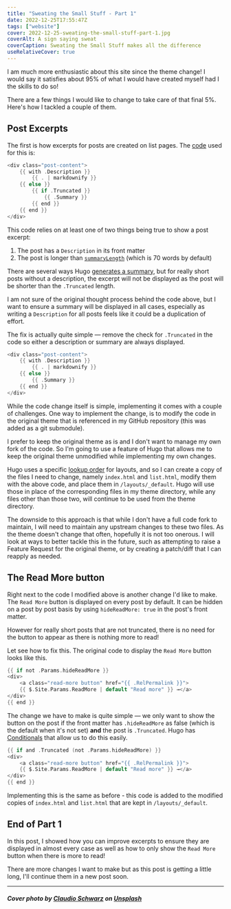 ```yaml
---
title: "Sweating the Small Stuff - Part 1"
date: 2022-12-25T17:55:47Z
tags: ["website"]
cover: 2022-12-25-sweating-the-small-stuff-part-1.jpg
coverAlt: A sign saying sweat
coverCaption: Sweating the Small Stuff makes all the difference
useRelativeCover: true
---
```


I am much more enthusiastic about this site since the theme change! I would say it satisfies about 95% of what I would have created myself had I the skills to do so!

There are a few things I would like to change to take care of that final 5%. Here's how I tackled a couple of them.<!--more-->

## Post Excerpts

The first is how excerpts for posts are created on list pages. The [code](https://github.com/panr/hugo-theme-hello-friend/blob/95a746521aa4b445dd0a6dfd9750e8e04fbeff6a/layouts/_default/list.html#L41-L56) used for this is:

```go
<div class="post-content">
    {{ with .Description }}
        {{ . | markdownify }}
    {{ else }}
        {{ if .Truncated }}
            {{ .Summary }}
        {{ end }}
    {{ end }}
</div>
```

This code relies on at least one of two things being true to show a post excerpt:

1. The post has a `Description` in its front matter
2. The post is longer than [`summaryLength`](https://gohugo.io/getting-started/configuration/#summarylength) (which is 70 words by default)

There are several ways Hugo [generates a summary](https://gohugo.io/content-management/summaries/), but for really short posts without a description, the excerpt will not be displayed as the post will be shorter than the `.Truncated` length.

I am not sure of the original thought process behind the code above, but I want to ensure a summary will be displayed in all cases, especially as writing a `Description` for all posts feels like it could be a duplication of effort.

The fix is actually quite simple — remove the check for `.Truncated` in the code so either a description or summary are always displayed.

```go
<div class="post-content">
    {{ with .Description }}
        {{ . | markdownify }}
    {{ else }}
        {{ .Summary }}
    {{ end }}
</div>
```

While the code change itself is simple, implementing it comes with a couple of challenges. One way to implement the change, is to modify the code in the original theme that is referenced in my GitHub repository (this was added as a git submodule).

I prefer to keep the original theme as is and I don't want to manage my own fork of the code. So I'm going to use a feature of Hugo that allows me to keep the original theme unmodified while implementing my own changes.

Hugo uses a specific [lookup order](https://gohugo.io/templates/lookup-order/#hugo-layouts-lookup-rules-with-theme) for layouts, and so I can create a copy of the files I need to change, namely `index.html` and `list.html`, modify them with the above code, and place them in `/layouts/_default`. Hugo will use those in place of the corresponding files in my theme directory, while any files other than those two, will continue to be used from the theme directory.

The downside to this approach is that while I don't have a full code fork to maintain, I will need to maintain any upstream changes to these two files. As the theme doesn't change that often, hopefully it is not too onerous. I will look at ways to better tackle this in the future, such as attempting to raise a Feature Request for the original theme, or by creating a patch/diff that I can reapply as needed.

## The Read More button

Right next to the code I modified above is another change I'd like to make. The `Read More` button is displayed on every post by default. It can be hidden on a post by post basis by using `hideReadMore: true` in the post's front matter.

However for really short posts that are not truncated, there is no need for the button to appear as there is nothing more to read!

Let see how to fix this. The original code to display the `Read More` button looks like this.

```go
{{ if not .Params.hideReadMore }}
<div>
    <a class="read-more button" href="{{ .RelPermalink }}">
    {{ $.Site.Params.ReadMore | default "Read more" }} →</a>
</div>
{{ end }}
```

The change we have to make is quite simple — we only want to show the button on the post if the front matter has `.hideReadMore` as false (which is the default when it's not set) **and** the post is `.Truncated`. Hugo has [Conditionals](https://gohugo.io/templates/introduction/#conditionals) that allow us to do this easily.

```go
{{ if and .Truncated (not .Params.hideReadMore) }}
<div>
    <a class="read-more button" href="{{ .RelPermalink }}">
    {{ $.Site.Params.ReadMore | default "Read more" }} →</a>
</div>
{{ end }}
```

Implementing this is the same as before - this code is added to the modified copies of `index.html` and `list.html` that are kept in `/layouts/_default`.

## End of Part 1

In this post, I showed how you can improve excerpts to ensure they are displayed in almost every case as well as how to only show the `Read More` button when there is more to read!

There are more changes I want to make but as this post is getting a little long, I'll continue them in a new post soon.

---

##### Cover photo by [Claudio Schwarz](https://unsplash.com/@purzlbaum) on [Unsplash](https://unsplash.com/photos/wdXv6IVXIy8)
